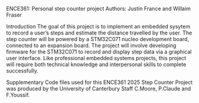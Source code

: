 ENCE361: Personal step counter project
Authors: Justin France and Willaim Fraser

 Introduction
 The goal of this project is to implement an embedded sysytem to record a user’s steps and
 estimate the distance travelled by the user. The step counter will be powered by a STM32C071
 nucleo development board, connected to an expansion board. The project will involve developing
 firmware for the STM32C071 to record and display step data via a graphical user interface. Like
 professional embedded systems projects, this project will require both technical knowledge and
 interpersonal skills to complete successfully.

 Supplementary Code files used for this ENCE361 2025 Step Counter Project was produced by the
 University of Canterbury Staff C.Moore, P.Claude and F.Youssif.
